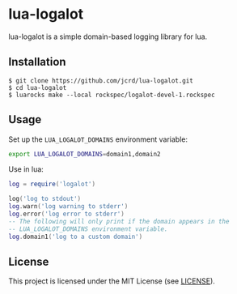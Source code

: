 # lua-logalot

lua-logalot is a simple domain-based logging library for lua.

## Installation

```
$ git clone https://github.com/jcrd/lua-logalot.git
$ cd lua-logalot
$ luarocks make --local rockspec/logalot-devel-1.rockspec
```

## Usage

Set up the `LUA_LOGALOT_DOMAINS` environment variable:

```sh
export LUA_LOGALOT_DOMAINS=domain1,domain2
```

Use in lua:

```lua
log = require('logalot')

log('log to stdout')
log.warn('log warning to stderr')
log.error('log error to stderr')
-- The following will only print if the domain appears in the
-- LUA_LOGALOT_DOMAINS environment variable.
log.domain1('log to a custom domain')
```

## License

This project is licensed under the MIT License (see [LICENSE](LICENSE)).
